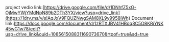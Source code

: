 project vedio link:[https://drive.google.com/file/d/1DNhfZ5xG-OjMwYWjYMdNpN89b2DTh3YX/view?usp=drive_link](https://1drv.ms/v/s!AqJxV9FQUZNwgSAM8XL9y9958iWh)
Document link:https://docs.google.com/document/d/1zRTXJBV41HBdq8C5O8KRiYNK45wG1w78/edit?usp=drive_link&ouid=108561508831169073670&rtpof=true&sd=true
